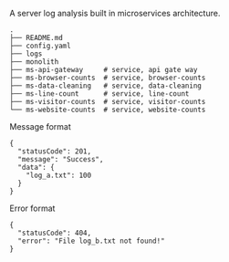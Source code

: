
A server log analysis built in microservices architecture.
```shell
.
├── README.md
├── config.yaml
├── logs
├── monolith
├── ms-api-gateway     # service, api gate way
├── ms-browser-counts  # service, browser-counts
├── ms-data-cleaning   # service, data-cleaning
├── ms-line-count      # service, line-count
├── ms-visitor-counts  # service, visitor-counts
└── ms-website-counts  # service, website-counts
```

Message format
```
{
  "statusCode": 201,
  "message": "Success",
  "data": {
    "log_a.txt": 100
  }
}
```



Error format
```
{
  "statusCode": 404,
  "error": "File log_b.txt not found!"
}
```